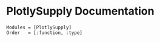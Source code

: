 # PlotlySupply Documentation

```@autodocs
Modules = [PlotlySupply]
Order   = [:function, :type]
```
